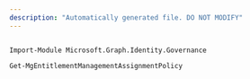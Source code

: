 ```yaml
---
description: "Automatically generated file. DO NOT MODIFY"
---
```


```powershellv2

Import-Module Microsoft.Graph.Identity.Governance

Get-MgEntitlementManagementAssignmentPolicy

```